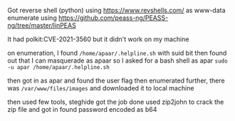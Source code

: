 Got reverse shell (python) using https://www.revshells.com/ as www-data
enumerate using https://github.com/peass-ng/PEASS-ng/tree/master/linPEAS

It had polkit:CVE-2021-3560 but it didn't work on my machine

on enumeration, I found `/home/apaar/.helpline.sh` with suid bit
then found out that I can masquerade as apaar so I asked for a bash shell as apar
`sudo -u apar /home/apaar/.helpline.sh`

then got in as apar and found the user flag
then enumerated further, there was `/var/www/files/images` and downloaded it to local machine

then used few tools, steghide got the job done
used zip2john to crack the zip file and got in
found password encoded as b64


